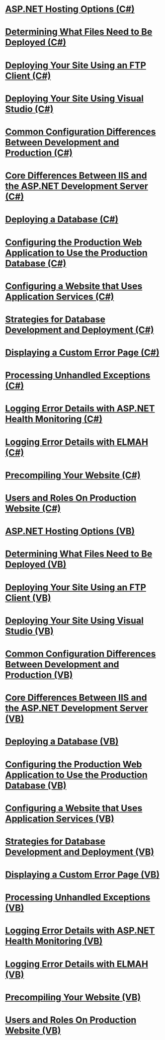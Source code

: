 # [ASP.NET Hosting Options (C#)](asp-net-hosting-options-cs.md)
# [Determining What Files Need to Be Deployed (C#)](determining-what-files-need-to-be-deployed-cs.md)
# [Deploying Your Site Using an FTP Client (C#)](deploying-your-site-using-an-ftp-client-cs.md)
# [Deploying Your Site Using Visual Studio (C#)](deploying-your-site-using-visual-studio-cs.md)
# [Common Configuration Differences Between Development and Production (C#)](common-configuration-differences-between-development-and-production-cs.md)
# [Core Differences Between IIS and the ASP.NET Development Server (C#)](core-differences-between-iis-and-the-asp-net-development-server-cs.md)
# [Deploying a Database (C#)](deploying-a-database-cs.md)
# [Configuring the Production Web Application to Use the Production Database (C#)](configuring-the-production-web-application-to-use-the-production-database-cs.md)
# [Configuring a Website that Uses Application Services (C#)](configuring-a-website-that-uses-application-services-cs.md)
# [Strategies for Database Development and Deployment (C#)](strategies-for-database-development-and-deployment-cs.md)
# [Displaying a Custom Error Page (C#)](displaying-a-custom-error-page-cs.md)
# [Processing Unhandled Exceptions (C#)](processing-unhandled-exceptions-cs.md)
# [Logging Error Details with ASP.NET Health Monitoring (C#)](logging-error-details-with-asp-net-health-monitoring-cs.md)
# [Logging Error Details with ELMAH (C#)](logging-error-details-with-elmah-cs.md)
# [Precompiling Your Website (C#)](precompiling-your-website-cs.md)
# [Users and Roles On Production Website (C#)](users-and-roles-on-the-production-website-cs.md)
# [ASP.NET Hosting Options (VB)](asp-net-hosting-options-vb.md)
# [Determining What Files Need to Be Deployed (VB)](determining-what-files-need-to-be-deployed-vb.md)
# [Deploying Your Site Using an FTP Client (VB)](deploying-your-site-using-an-ftp-client-vb.md)
# [Deploying Your Site Using Visual Studio (VB)](deploying-your-site-using-visual-studio-vb.md)
# [Common Configuration Differences Between Development and Production (VB)](common-configuration-differences-between-development-and-production-vb.md)
# [Core Differences Between IIS and the ASP.NET Development Server (VB)](core-differences-between-iis-and-the-asp-net-development-server-vb.md)
# [Deploying a Database (VB)](deploying-a-database-vb.md)
# [Configuring the Production Web Application to Use the Production Database (VB)](configuring-the-production-web-application-to-use-the-production-database-vb.md)
# [Configuring a Website that Uses Application Services (VB)](configuring-a-website-that-uses-application-services-vb.md)
# [Strategies for Database Development and Deployment (VB)](strategies-for-database-development-and-deployment-vb.md)
# [Displaying a Custom Error Page (VB)](displaying-a-custom-error-page-vb.md)
# [Processing Unhandled Exceptions (VB)](processing-unhandled-exceptions-vb.md)
# [Logging Error Details with ASP.NET Health Monitoring (VB)](logging-error-details-with-asp-net-health-monitoring-vb.md)
# [Logging Error Details with ELMAH (VB)](logging-error-details-with-elmah-vb.md)
# [Precompiling Your Website (VB)](precompiling-your-website-vb.md)
# [Users and Roles On Production Website (VB)](users-and-roles-on-the-production-website-vb.md)
